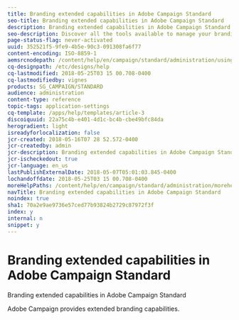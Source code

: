 ```yaml
---
title: Branding extended capabilities in Adobe Campaign Standard
seo-title: Branding extended capabilities in Adobe Campaign Standard
description: Branding extended capabilities in Adobe Campaign Standard
seo-description: Discover all the tools available to manage your branding identities.
page-status-flag: never-activated
uuid: 352521f5-9fe9-4b5e-90c3-091308fa6f77
content-encoding: ISO-8859-1
aemsrcnodepath: /content/help/en/campaign/standard/administration/using/branding-test
cq-designpath: /etc/designs/help
cq-lastmodified: 2018-05-25T03 15 00.708-0400
cq-lastmodifiedby: vignes
products: SG_CAMPAIGN/STANDARD
audience: administration
content-type: reference
topic-tags: application-settings
cq-template: /apps/help/templates/article-3
discoiquuid: 22a75c4b-e401-4d1c-bc4b-cbe49bfc84da
herogradient: light
isreadyforlocalization: false
jcr-created: 2018-05-16T07 28 52.572-0400
jcr-createdby: admin
jcr-description: Branding extended capabilities in Adobe Campaign Standard
jcr-ischeckedout: true
jcr-language: en_us
lastPublishExternalDate: 2018-05-07T05:01:03.845-0400
lochandoffdate: 2018-05-25T03 15 00.708-0400
moreHelpPaths: /content/help/en/campaign/standard/administration/morehelp/application-settings;/content/help/en/campaign/standard/administration/morehelp/application-settings
navTitle: Branding extended capabilities in Adobe Campaign Standard
noindex: true
sha1: 70a2e9ae9736e57ced77b93824b2729c87972f3f
index: y
internal: n
snippet: y
---
```


# Branding extended capabilities in Adobe Campaign Standard

Branding extended capabilities in Adobe Campaign Standard

Adobe Campaign provides extended branding capabilities.
